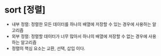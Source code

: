 # sort [정렬]

- 내부 정렬: 정렬한 모든 데이터를 하나의 배열에 저장할 수 있는 경우에 사용하는 알고리즘
- 외부 정렬: 정렬할 데이터가 너무 많아서 하나의 배열에 저장할 수 없는 경우에 사용하는 알고리즘
- 정렬의 핵심 요소는 교환, 선택, 삽입 이다.
